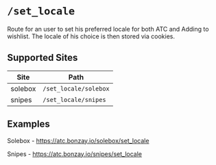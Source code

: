 # `/set_locale`

Route for an user to set his preferred locale for both ATC and Adding to wishlist. The locale of his choice is then stored via cookies.

## Supported Sites

| Site    | Path                  |
| ------- | --------------------- |
| solebox | `/set_locale/solebox` |
| snipes  | `/set_locale/snipes`  |

## Examples

Solebox - https://atc.bonzay.io/solebox/set_locale

Snipes - https://atc.bonzay.io/snipes/set_locale
